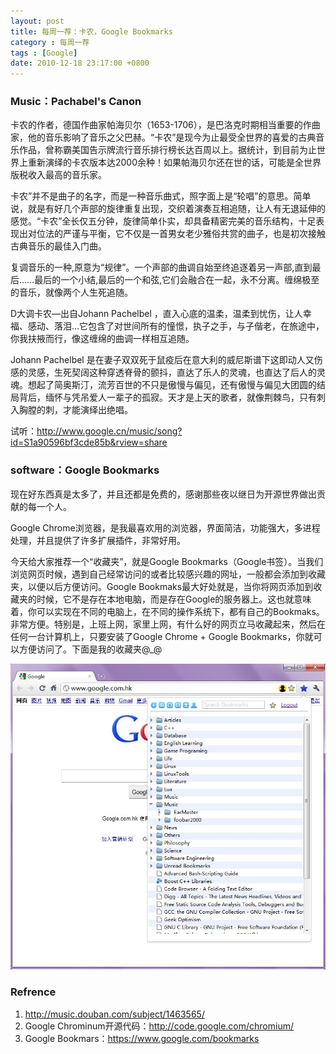 ```yaml
---
layout: post
title: 每周一荐：卡农，Google Bookmarks
category : 每周一荐
tags : [Google]
date: 2010-12-18 23:17:00 +0800
---
```


### Music：Pachabel's Canon

卡农的作者，德国作曲家帕海贝尔（1653-1706），是巴洛克时期相当重要的作曲家，他的音乐影响了音乐之父巴赫。“卡农”是现今为止最受全世界的喜爱的古典音乐作品，曾称霸美国告示牌流行音乐排行榜长达百周以上。据统计，到目前为止世界上重新演绎的卡农版本达2000余种！如果帕海贝尔还在世的话，可能是全世界版税收入最高的音乐家。

卡农”并不是曲子的名字，而是一种音乐曲式，照字面上是“轮唱”的意思。简单说，就是有好几个声部的旋律重复出现，交织着演奏互相追随，让人有无退延伸的感觉。“卡农”全长仅五分钟，旋律简单仆实，却具备精密完美的音乐结构，十足表现出对位法的严谨与平衡，它不仅是一首男女老少雅俗共赏的曲子，也是初次接触古典音乐的最佳入门曲。 　

复调音乐的一种,原意为“规律”。一个声部的曲调自始至终追逐着另一声部,直到最后……最后的一个小结,最后的一个和弦,它们会融合在一起，永不分离。缠绵极至的音乐，就像两个人生死追随。

D大调卡农—出自Johann Pachelbel ，直入心底的温柔，温柔到忧伤，让人幸福、感动、落泪...它包含了对世间所有的憧憬，执子之手，与子偕老，在旅途中，你我扶掖而行，像这缠绵的曲调一样相互追随。

Johann Pachelbel 是在妻子双双死于鼠疫后在意大利的威尼斯谱下这即动人又伤感的灵感，生死契阔这种穿透脊骨的颤抖，直达了乐人的灵魂，也直达了后人的灵魂。想起了简奥斯汀，流芳百世的不只是傲慢与偏见，还有傲慢与偏见大团圆的结局背后，缅怀与凭吊爱人一辈子的孤寂。天才是上天的歌者，就像荆棘鸟，只有刺入胸膛的刺，才能演绎出绝唱。

试听：<http://www.google.cn/music/song?id=S1a90596bf3cde85b&rview=share>

### software：Google Bookmarks

现在好东西真是太多了，并且还都是免费的，感谢那些夜以继日为开源世界做出贡献的每一个人。

Google Chrome浏览器，是我最喜欢用的浏览器，界面简洁，功能强大，多进程处理，并且提供了许多扩展插件，非常好用。

今天给大家推荐一个“收藏夹”，就是Google Bookmarks（Google书签）。当我们浏览网页时候，遇到自己经常访问的或者比较感兴趣的网址，一般都会添加到收藏夹，以便以后方便访问。Google Bookmaks最大好处就是，当你将网页添加到收藏夹的时候，它不是存在本地电脑，而是存在Google的服务器上。这也就意味着，你可以实现在不同的电脑上，在不同的操作系统下，都有自己的Bookmaks。非常方便。特别是，上班上网，家里上网，有什么好的网页立马收藏起来，然后在任何一台计算机上，只要安装了Google Chrome + Google Bookmarks，你就可以方便访问了。下面是我的收藏夹@_@

![Google Bookmarks](/assets/img/2010-12-18-1.jpg)

### Refrence

1. <http://music.douban.com/subject/1463565/>
2. Google Chrominum开源代码：<http://code.google.com/chromium/>
3. Google Bookmars：<https://www.google.com/bookmarks>

